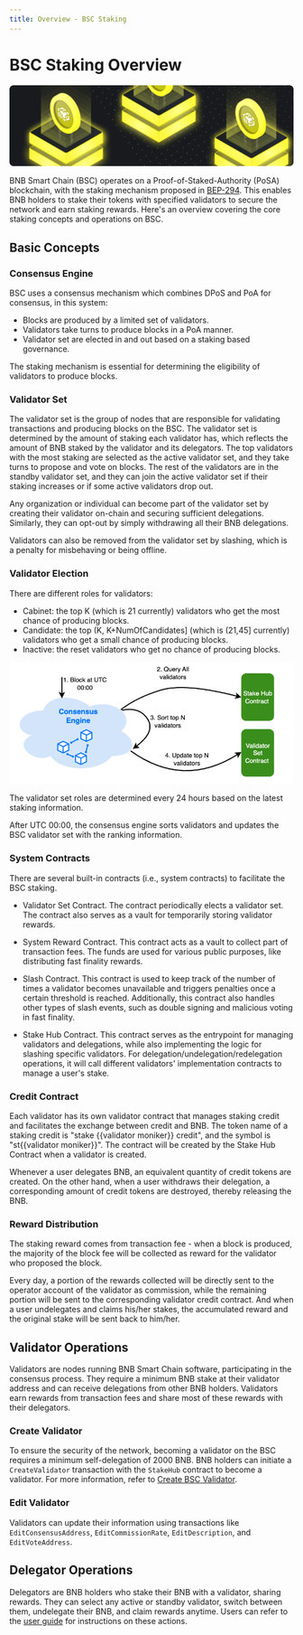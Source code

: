```yaml
---
title: Overview - BSC Staking
---
```


# BSC Staking Overview

![Staking](../img/Staking.png)

BNB Smart Chain (BSC) operates on a Proof-of-Staked-Authority (PoSA) blockchain, with the staking mechanism proposed in [BEP-294](https://github.com/bnb-chain/BEPs/pull/294).
This enables BNB holders to stake their tokens with specified validators to secure the network and earn staking rewards.
Here's an overview covering the core staking concepts and operations on BSC.

## Basic Concepts

### Consensus Engine

BSC uses a consensus mechanism which combines DPoS and PoA for consensus, in this system:

* Blocks are produced by a limited set of validators.
* Validators take turns to produce blocks in a PoA manner.
* Validator set are elected in and out based on a staking based governance.

The staking mechanism is essential for determining the eligibility of validators to produce blocks.

### Validator Set

The validator set is the group of nodes that are responsible for validating transactions and producing blocks on the
BSC. The validator set is determined by the amount of staking each validator has, which reflects the amount of
BNB staked by the validator and its delegators. The top validators with the most staking are selected as the
active validator set, and they take turns to propose and vote on blocks. The rest of the validators are in the standby
validator set, and they can join the active validator set if their staking increases or if some active validators
drop out.

Any organization or individual can become part of the validator set by creating their validator on-chain and securing sufficient delegations.
Similarly, they can opt-out by simply withdrawing all their BNB delegations.

Validators can also be removed from the validator set by slashing, which is a penalty for misbehaving or being offline.

### Validator Election

There are different roles for validators:

* Cabinet: the top K (which is 21 currently) validators who get the most chance of producing blocks.
* Candidate: the top (K, K+NumOfCandidates] (which is (21,45] currently) validators who get a small chance of producing blocks.
* Inactive: the reset validators who get no chance of producing blocks.

![img](../img/staking/validator-election.png)

The validator set roles are determined every 24 hours based on the latest staking information.

After UTC 00:00, the consensus engine sorts validators and updates the BSC validator set with the ranking information.

### System Contracts

There are several built-in contracts (i.e., system contracts) to facilitate the BSC staking.

* Validator Set Contract. The contract periodically elects a validator set.
  The contract also serves as a vault for temporarily storing validator rewards.

* System Reward Contract. This contract acts as a vault to collect part of transaction fees. The funds are used for
  various public purposes, like distributing fast finality rewards.

* Slash Contract. This contract is used to keep track of the number of times a validator becomes unavailable and
  triggers penalties once a certain threshold is reached. Additionally, this contract also handles other types of slash
  events, such as double signing and malicious voting in fast finality.

* Stake Hub Contract. This contract serves as the entrypoint for managing validators and delegations,
  while also implementing the logic for slashing specific validators. For delegation/undelegation/redelegation
  operations, it will call different validators' implementation contracts to manage a user's stake.

### Credit Contract

Each validator has its own validator contract that manages staking credit and facilitates the exchange
between credit and BNB. The token name of a staking credit is "stake {{validator moniker}} credit",
and the symbol is "st{{validator moniker}}". The contract will be created by the Stake Hub Contract when a validator
is created.

Whenever a user delegates BNB, an equivalent quantity of credit tokens are created. On the other hand,
when a user withdraws their delegation, a corresponding amount of credit tokens are destroyed, thereby releasing the BNB.

### Reward Distribution

The staking reward comes from transaction fee - when a block is produced, the majority of the block fee will be
collected as reward for the validator who proposed the block.

Every day, a portion of the rewards collected will be directly sent to the operator account of the validator as
commission, while the remaining portion will be sent to the corresponding validator credit contract. And when a user
undelegates and claims his/her stakes, the accumulated reward and the original stake will be sent back to him/her.

## Validator Operations

Validators are nodes running BNB Smart Chain software, participating in the consensus process.
They require a minimum BNB stake at their validator address and can receive delegations from other BNB holders.
Validators earn rewards from transaction fees and share most of these rewards with their delegators.

### Create Validator

To ensure the security of the network, becoming a validator on the BSC requires a minimum self-delegation of 2000 BNB.
BNB holders can initiate a `CreateValidator` transaction with the `StakeHub` contract to become a validator.
For more information, refer to [Create BSC Validator](../validator/create-val.md).

### Edit Validator

Validators can update their information using transactions like `EditConsensusAddress`, `EditCommissionRate`, `EditDescription`, and `EditVoteAddress`.

## Delegator Operations

Delegators are BNB holders who stake their BNB with a validator, sharing rewards.
They can select any active or standby validator, switch between them, undelegate their BNB, and claim rewards anytime.
Users can refer to the [user guide](./user-guide.md) for instructions on these actions.
